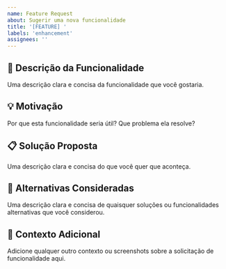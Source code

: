 ```yaml
---
name: Feature Request
about: Sugerir uma nova funcionalidade
title: '[FEATURE] '
labels: 'enhancement'
assignees: ''
---
```


## 🚀 Descrição da Funcionalidade
Uma descrição clara e concisa da funcionalidade que você gostaria.

## 💡 Motivação
Por que esta funcionalidade seria útil? Que problema ela resolve?

## 📋 Solução Proposta
Uma descrição clara e concisa do que você quer que aconteça.

## 🔄 Alternativas Consideradas
Uma descrição clara e concisa de quaisquer soluções ou funcionalidades alternativas que você considerou.

## 📄 Contexto Adicional
Adicione qualquer outro contexto ou screenshots sobre a solicitação de funcionalidade aqui.
